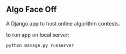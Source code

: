 ## Algo Face Off

A Django app to host online algorithm contests.

to run app on local server:
```
python manage.py runserver
```